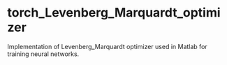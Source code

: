 # torch_Levenberg_Marquardt_optimizer
Implementation of Levenberg_Marquardt optimizer used in Matlab for training neural networks. 
